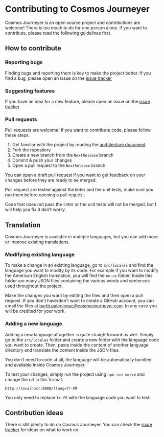 # Contributing to Cosmos Journeyer

Cosmos Journeyer is an open source project and contributions are welcome! There is too much to do for one person alone. If you want to contribute, please read the following guidelines first.

## How to contribute

### Reporting bugs

Finding bugs and reporting them is key to make the project better. If you find a bug, please open an issue on the [issue tracker](https://github.com/BarthPaleologue/CosmosJourneyer/issues/new?assignees=&labels=&projects=&template=bug_report.md&title=)

### Suggesting features

If you have an idea for a new feature, please open an issue on the [issue tracker](https://github.com/BarthPaleologue/CosmosJourneyer/issues/new?assignees=&labels=&projects=&template=feature_request.md&title=)

### Pull requests

Pull requests are welcome! If you want to contribute code, please follow these steps:

1. Get familiar with the project by reading the [architecture document](ARCHITECTURE.md)
2. Fork the repository
3. Create a new branch from the `NextRelease` branch
4. Commit & push your changes
5. Open a pull request to the `NextRelease` branch

You can open a draft pull request if you want to get feedback on your changes before they are ready to be merged.

Pull request are tested against the linter and the unit tests, make sure you run them before opening a pull request.

Code that does not pass the linter or the unit tests will not be merged, but I will help you fix it don't worry.

## Translation

Cosmos Journeyer is available in multiple languages, but you can add more or improve existing translations.

### Modifying existing language

To make a change in an existing language, go to `src/locales` and find the language you want to modify by its code. 
For example if you want to modify the American English translation, you will find the `en-us` folder. 
Inside this folder are many JSON files containing the various words and sentences used throughout the project.

Make the changes you want by editing the files and then open a pull request. If you don't have/don't want to create a GitHub account, you can email the files at 
[barth.paleologue@cosmosjourneyer.com](mailto:barth.paleologue@cosmosjourneyer.com). In any case you will be credited for your work.

### Adding a new language

Adding a new language altogether is quite straightforward as well. Simply go to the `src/locales` folder and create a new folder with the language code you want to create.
Then, paste inside the content of another language directory and translate the content inside the JSON files.

You don't need to code at all, the language will be automatically bundled and available inside Cosmos Journeyer.

To test your changes, simply run the project using `npm run serve` and change the url in this format:

```
http://localhost:8080/?lang=fr-FR
```

You only need to replace `fr-FR` with the language code you want to test.

## Contribution ideas

There is still plenty to do on Cosmos Journeyer. You can check the [issue tracker](https://github.com/BarthPaleologue/CosmosJourneyer/issues) for ideas on what to work on.